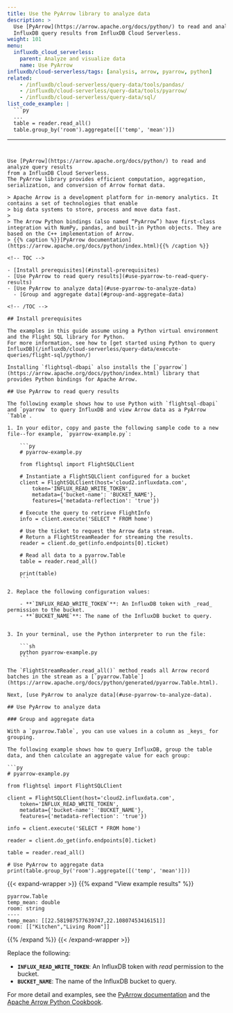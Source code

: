 ```yaml
---
title: Use the PyArrow library to analyze data
description: >
  Use [PyArrow](https://arrow.apache.org/docs/python/) to read and analyze
  InfluxDB query results from InfluxDB Cloud Serverless.
weight: 101
menu:
  influxdb_cloud_serverless:
    parent: Analyze and visualize data
    name: Use PyArrow
influxdb/cloud-serverless/tags: [analysis, arrow, pyarrow, python]
related:
    - /influxdb/cloud-serverless/query-data/tools/pandas/
    - /influxdb/cloud-serverless/query-data/tools/pyarrow/
    - /influxdb/cloud-serverless/query-data/sql/
list_code_example: |
  ```py
  ...
  table = reader.read_all()
  table.group_by('room').aggregate([('temp', 'mean')])
  ```
---
```


Use [PyArrow](https://arrow.apache.org/docs/python/) to read and analyze query results 
from a InfluxDB Cloud Serverless.
The PyArrow library provides efficient computation, aggregation, serialization, and conversion of Arrow format data.

> Apache Arrow is a development platform for in-memory analytics. It contains a set of technologies that enable
> big data systems to store, process and move data fast.
>
> The Arrow Python bindings (also named “PyArrow”) have first-class integration with NumPy, pandas, and built-in Python objects. They are based on the C++ implementation of Arrow.
> {{% caption %}}[PyArrow documentation](https://arrow.apache.org/docs/python/index.html){{% /caption %}}

<!-- TOC -->

- [Install prerequisites](#install-prerequisites)
- [Use PyArrow to read query results](#use-pyarrow-to-read-query-results)
- [Use PyArrow to analyze data](#use-pyarrow-to-analyze-data)
  - [Group and aggregate data](#group-and-aggregate-data)

<!-- /TOC -->

## Install prerequisites

The examples in this guide assume using a Python virtual environment and the Flight SQL library for Python.
For more information, see how to [get started using Python to query InfluxDB](/influxdb/cloud-serverless/query-data/execute-queries/flight-sql/python/)

Installing `flightsql-dbapi` also installs the [`pyarrow`](https://arrow.apache.org/docs/python/index.html) library that provides Python bindings for Apache Arrow.

## Use PyArrow to read query results

The following example shows how to use Python with `flightsql-dbapi` and `pyarrow` to query InfluxDB and view Arrow data as a PyArrow `Table`.
 
1. In your editor, copy and paste the following sample code to a new file--for example, `pyarrow-example.py`:

    ```py
    # pyarrow-example.py

    from flightsql import FlightSQLClient

    # Instantiate a FlightSQLClient configured for a bucket
    client = FlightSQLClient(host='cloud2.influxdata.com',
        token='INFLUX_READ_WRITE_TOKEN',
        metadata={'bucket-name': 'BUCKET_NAME'},
        features={'metadata-reflection': 'true'})

    # Execute the query to retrieve FlightInfo
    info = client.execute('SELECT * FROM home')

    # Use the ticket to request the Arrow data stream.
    # Return a FlightStreamReader for streaming the results.
    reader = client.do_get(info.endpoints[0].ticket)

    # Read all data to a pyarrow.Table
    table = reader.read_all()

    print(table)
    ```

2. Replace the following configuration values:

    - **`INFLUX_READ_WRITE_TOKEN`**: An InfluxDB token with _read_ permission to the bucket.
    - **`BUCKET_NAME`**: The name of the InfluxDB bucket to query.


3. In your terminal, use the Python interpreter to run the file:

    ```sh
    python pyarrow-example.py
    ```

The `FlightStreamReader.read_all()` method reads all Arrow record batches in the stream as a [`pyarrow.Table`](https://arrow.apache.org/docs/python/generated/pyarrow.Table.html).

Next, [use PyArrow to analyze data](#use-pyarrow-to-analyze-data).

## Use PyArrow to analyze data

### Group and aggregate data

With a `pyarrow.Table`, you can use values in a column as _keys_ for grouping.

The following example shows how to query InfluxDB, group the table data, and then calculate an aggregate value for each group:

```py
# pyarrow-example.py

from flightsql import FlightSQLClient

client = FlightSQLClient(host='cloud2.influxdata.com',
    token='INFLUX_READ_WRITE_TOKEN',
    metadata={'bucket-name': 'BUCKET_NAME'},
    features={'metadata-reflection': 'true'})

info = client.execute('SELECT * FROM home')

reader = client.do_get(info.endpoints[0].ticket)

table = reader.read_all()

# Use PyArrow to aggregate data
print(table.group_by('room').aggregate([('temp', 'mean')]))
```

{{< expand-wrapper >}}
{{% expand "View example results" %}}
```arrow
pyarrow.Table
temp_mean: double
room: string
----
temp_mean: [[22.581987577639747,22.10807453416151]]
room: [["Kitchen","Living Room"]]
```
{{% /expand %}}
{{< /expand-wrapper >}}

Replace the following:

- **`INFLUX_READ_WRITE_TOKEN`**: An InfluxDB token with _read_ permission to the bucket.
- **`BUCKET_NAME`**: The name of the InfluxDB bucket to query.

For more detail and examples, see the [PyArrow documentation](https://arrow.apache.org/docs/python/getstarted.html) and the [Apache Arrow Python Cookbook](https://arrow.apache.org/cookbook/py/data.html).
